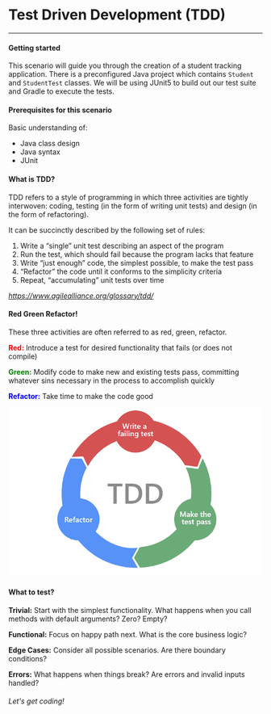 # Test Driven Development (TDD)
---
#### Getting started
This scenario will guide you through the creation of a student tracking application. There is a preconfigured Java project which contains `Student` and `StudentTest` classes. We will be using JUnit5 to build out our test suite and Gradle to execute the tests.
#### Prerequisites for this scenario
Basic understanding of:
- Java class design
- Java syntax
- JUnit

#### What is TDD?

TDD refers to a style of programming in which three activities are tightly interwoven: coding, testing (in the form of writing unit tests) and design (in the form of refactoring).

It can be succinctly described by the following set of rules:

1. Write a “single” unit test describing an aspect of the program
2. Run the test, which should fail because the program lacks that feature
3. Write “just enough” code, the simplest possible, to make the test pass
4. “Refactor” the code until it conforms to the simplicity criteria
5. Repeat, “accumulating” unit tests over time

*https://www.agilealliance.org/glossary/tdd/*


#### Red Green Refactor!
These three activities are often referred to as red, green, refactor.

**<span style="color:red">Red:</span>** Introduce a test for desired functionality that fails (or does not compile)

**<span style="color:green">Green:</span>** Modify code to make new and existing tests pass, committing whatever sins necessary in the process to accomplish quickly

**<span style="color:blue">Refactor:</span>** Take time to make the code good

![Red Green Refactor](./assets/red-green-refactor.png)

#### What to test?
**Trivial:** Start with the simplest functionality. What happens when you call methods with default arguments? Zero? Empty?

**Functional:** Focus on happy path next. What is the core business logic?

**Edge Cases:** Consider all possible scenarios. Are there boundary conditions?

**Errors:** What happens when things break? Are errors and invalid inputs handled?

###### Let's get coding!